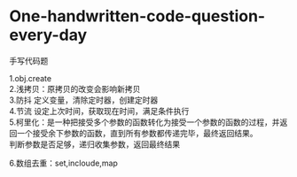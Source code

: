 # One-handwritten-code-question-every-day

手写代码题

1.obj.create  
2.浅拷贝：原拷贝的改变会影响新拷贝  
3.防抖 定义变量，清除定时器，创建定时器  
4.节流 设定上次时间，获取现在时间，满足条件执行  
5.柯里化：是一种把接受多个参数的函数转化为接受一个参数的函数的过程，并返回一个接受余下参数的函数，直到所有参数都传递完毕，最终返回结果。  
判断参数是否足够，递归收集参数，返回最终结果

6.数组去重：set,incloude,map
